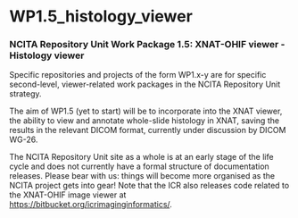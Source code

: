 # WP1.5_histology_viewer

### NCITA Repository Unit Work Package 1.5: XNAT-OHIF viewer - Histology viewer
Specific repositories and projects of the form WP1.x-y are for specific second-level, viewer-related work packages in the NCITA Repository Unit strategy.

The aim of WP1.5 (yet to start) will be to incorporate into the XNAT viewer, the ability to view and annotate whole-slide histology in XNAT, saving the results in the relevant DICOM format, currently under discussion by DICOM WG-26.

The NCITA Repository Unit site as a whole is at an early stage of the life cycle and does not currently have a formal structure of documentation releases. Please bear with us: things will become more organised as the NCITA project gets into gear! Note that the ICR also releases code related to the XNAT-OHIF image viewer at https://bitbucket.org/icrimaginginformatics/. 
